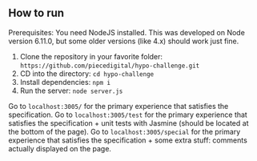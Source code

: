 ## How to run

Prerequisites: You need NodeJS installed. This was developed on Node version 6.11.0, but some older versions (like 4.x) should work just fine.

1. Clone the repository in your favorite folder: `https://github.com/piecedigital/hypo-challenge.git`
2. CD into the directory: `cd hypo-challenge`
3. Install dependencies: `npm i`
4. Run the server: `node server.js`

Go to `localhost:3005/` for the primary experience that satisfies the specification.
Go to `localhost:3005/test` for the primary experience that satisfies the specification + unit tests with Jasmine (should be located at the bottom of the page).
Go to `localhost:3005/special` for the primary experience that satisfies the specification + some extra stuff: comments actually displayed on the page.
